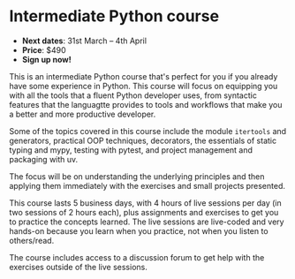 # Intermediate Python course

- **Next dates**: 31st March – 4th April
- **Price**: $490
- **Sign up now!**

This is an intermediate Python course that's perfect for you if you already have some experience in Python.
This course will focus on equipping you with all the tools that a fluent Python developer uses, from syntactic features that the languagtte provides to tools and workflows that make you a better and more productive developer.

Some of the topics covered in this course include the module `itertools` and generators, practical OOP techniques, decorators, the essentials of static typing and mypy, testing with pytest, and project management and packaging with uv.

The focus will be on understanding the underlying principles and then applying them immediately with the exercises and small projects presented.

This course lasts 5 business days, with 4 hours of live sessions per day (in two sessions of 2 hours each), plus assignments and exercises to get you to practice the concepts learned.
The live sessions are live-coded and very hands-on because you learn when you practice, not when you listen to others/read.

The course includes access to a discussion forum to get help with the exercises outside of the live sessions.
